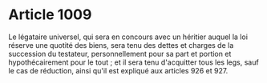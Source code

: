 # Article 1009

Le légataire universel, qui sera en concours avec un héritier auquel la loi réserve une quotité des biens, sera tenu des dettes et charges de la succession du testateur, personnellement pour sa part et portion et hypothécairement pour le tout ; et il sera tenu d'acquitter tous les legs, sauf le cas de réduction, ainsi qu'il est expliqué aux articles 926 et 927.
